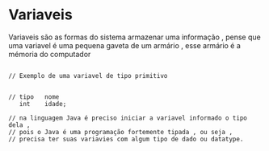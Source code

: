 # Variaveis

Variaveis são as formas do sistema armazenar uma informação , pense que uma variavel é uma pequena gaveta de um armário , esse armário é a mémoria do computador 

```

// Exemplo de uma variavel de tipo primitivo


// tipo   nome
   int    idade;

// na linguagem Java é preciso iniciar a variavel informado o tipo dela ,
// pois o Java é uma programação fortemente tipada , ou seja ,
// precisa ter suas variavies com algum tipo de dado ou datatype.


```
